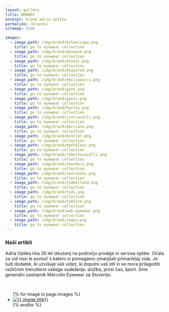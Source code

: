 ```yaml
---
layout: gallery
title: BRANDS
excerpt: brand adria optika
permalink: /brands/
sitemap: true

images:
  - image_path: /img/brand/balenciaga.png
    title: go to eyewear collection
  - image_path: /img/brand/deneuve.png
    title: go to eyewear collection
  - image_path: /img/brand/diesel.png
    title: go to eyewear collection
  - image_path: /img/brand/dsquared.png
    title: go to eyewear collection
  - image_path: /img/brand/emiliopucci.png
    title: go to eyewear collection
  - image_path: /img/brand/gant.png
    title: go to eyewear collection
  - image_path: /img/brand/guess.png
    title: go to eyewear collection
  - image_path: /img/brand/harley.png
    title: go to eyewear collection
  - image_path: /img/brand/justcavalli.png
    title: go to eyewear collection
  - image_path: /img/brand/marciano.png
    title: go to eyewear collection
  - image_path: /img/brand/moncler.png
    title: go to eyewear collection
  - image_path: /img/brand/montblanc.png
    title: go to eyewear collection
  - image_path: /img/brand/robertocavalli.png
    title: go to eyewear collection
  - image_path: /img/brand/skechers.png
    title: go to eyewear collection
  - image_path: /img/brand/swarovski.png
    title: go to eyewear collection
  - image_path: /img/brand/timberland.png
    title: go to eyewear collection
  - image_path: /img/brand/tods.png
    title: go to eyewear collection
  - image_path: /img/brand/tomford.png
    title: go to eyewear collection
  - image_path: /img/brand/web-eyewear.png
    title: go to eyewear collection
  - image_path: /img/brand/zegna.png
    title: go to eyewear collection
---
```



### Naši artikli
Adria Optika ima 30 let izkušenj na področju prodaje in servisa optike.
Očala za vid niso le pomoč s katero si pomagamo zmanjšati primankljaj vida. Je tudi dodatek, ki uzvišuje vaš videz, ki dopolni vaš stil in se mora prilagoditi različnim trenutkom vašega vsakdanja: služba, prosi čas, šport. Smo generalni zastopnik Marcolin Eyewear za Slovenijo.

<br/>

<ul class="photo-gallery">
  {% for image in page.images %}
    <li><a href="http://it.marcolin.com/brands/" rel="nofollow" title="go to Marcolin Eyewear Brands Collection"><img src="{{ image.image_path }}" alt="{{ image.title}}" title="{{ image.title}}"/></a></li>
  {% endfor %}
</ul>
